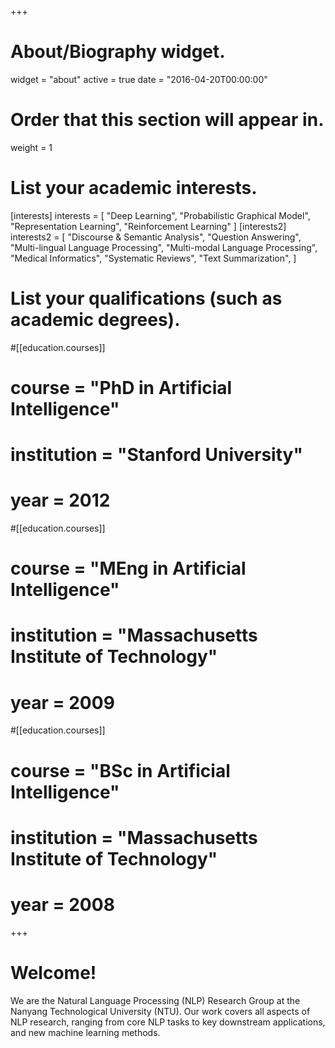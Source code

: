 +++
# About/Biography widget.
widget = "about"
active = true
date = "2016-04-20T00:00:00"

# Order that this section will appear in.
weight = 1

# List your academic interests.
[interests]
  interests = [
    "Deep Learning",
    "Probabilistic Graphical Model",
    "Representation Learning",
    "Reinforcement Learning"
  ]
[interests2]
  interests2 = [
    "Discourse & Semantic Analysis",
    "Question Answering",
    "Multi-lingual Language Processing",
    "Multi-modal Language Processing",
    "Medical Informatics",
    "Systematic Reviews",
    "Text Summarization",
  ]
# List your qualifications (such as academic degrees).
#[[education.courses]]
#  course = "PhD in Artificial Intelligence"
#  institution = "Stanford University"
#  year = 2012

#[[education.courses]]
#  course = "MEng in Artificial Intelligence"
#  institution = "Massachusetts Institute of Technology"
#  year = 2009

#[[education.courses]]
#  course = "BSc in Artificial Intelligence"
#  institution = "Massachusetts Institute of Technology"
#  year = 2008
+++

# Welcome!
We are the Natural Language Processing (NLP) Research Group at the Nanyang Technological University (NTU). Our work covers all aspects of NLP research, ranging from core NLP tasks to key downstream applications, and new machine learning methods.
